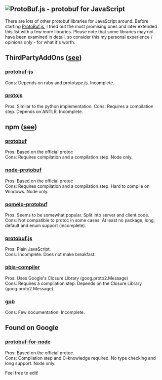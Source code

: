![ProtoBuf.js - protobuf for JavaScript](https://raw.github.com/dcodeIO/ProtoBuf.js/master/ProtoBuf.png)
---
There are lots of other protobuf libraries for JavaScript around. Before starting [ProtoBuf.js](https://github.com/dcodeIO/ProtoBuf.js), I tried out the most promising ones and later extended this list with a few more libraries. Please note that some libraries may not have been examined in detail, so consider this my personal experience / opinions only - for what it's worth.

ThirdPartyAddOns ([see](http://code.google.com/p/protobuf/wiki/ThirdPartyAddOns))
---

### [protobuf-js](http://code.google.com/p/protobuf-js/)
Cons: Depends on ruby and prototype.js. Incomplete. 

### [protojs](https://github.com/sirikata/protojs)
Pros: Similar to the python implementation.
Cons: Requires a compilation step. Depends on ANTLR. Incomplete. 

npm ([see](https://npmjs.org/search?q=protobuf))
---

### [protobuf](https://github.com/chrisdew/protobuf)
Pros: Based on the official protoc  
Cons: Requires compilation and a compilation step. Node only.

### [node-protobuf](https://npmjs.org/package/node-protobuf)
Pros: Based on the official protoc  
Cons: Requires compilation and a compilation step. Hard to compile on Windows. Node only.

### [pomelo-protobuf](https://npmjs.org/package/pomelo-protobuf)
Pros: Seems to be somewhat popular. Split into server and client code.  
Cons: Not compatible to protoc in some cases. At least no package, long, default and enum support (incomplete).

### [protobuf.js](https://github.com/nlf/protobuf.js)
Pros: Plain JavaScript.  
Cons: Incomplete. Does not make breakfast.  

### [pbjs-compiler](https://npmjs.org/package/pbjs-compiler)
Pros: Uses Google's Closure Library (goog.proto2.Message)  
Cons: Requires a compilation step. Depends on the Closure Library (goog.proto2.Message).  

### [gpb](https://github.com/Sannis/node-gpb)
Cons: Few documentation. Incomplete.  

Found on Google
---------------
### [protobuf-for-node](http://code.google.com/p/protobuf-for-node/)
Pros: Based on the official protoc.  
Cons: Compilation step and C-knowledge required. No type checking and long support. Node only.

Feel free to edit!